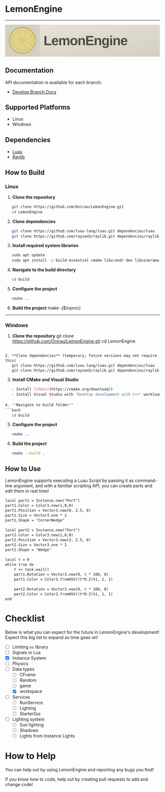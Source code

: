 # LemonEngine

---

<img src="repo/card.svg"/>

## Documentation

API documentation is available for each branch:

- [Develop Branch Docs](https://onirau.github.io/LemonEngine/develop/)

## Supported Platforms

- Linux
- Windows

## Dependencies

- [Luau](https://github.com/luau-lang/luau)
- [Raylib](https://github.com/raysan5/raylib)

## How to Build

### Linux

1. **Clone the repository**

```bash
   git clone https://github.com/Onirau/LemonEngine.git
   cd LemonEngine
```

2. **Clone dependencies**

```bash
   git clone https://github.com/luau-lang/luau.git dependencies/luau
   git clone https://github.com/raysan5/raylib.git dependencies/raylib
```

3. **Install required system libraries**

```bash
   sudo apt update
   sudo apt install -y build-essential cmake libxrandr-dev libxinerama-dev libxcursor-dev libxi-dev libxxf86vm-dev
```

4. **Navigate to the build directory**

```bash
   cd build
```

5. **Configure the project**

```bash
   cmake ..
```

6. **Build the project**
   make -j$(nproc)

---

### Windows

1. **Clone the repository**
   git clone https://github.com/Onirau/LemonEngine.git
   cd LemonEngine

```

2. **Clone dependencies** (temporary; future versions may not require this)
   git clone https://github.com/luau-lang/luau.git dependencies/luau
   git clone https://github.com/raysan5/raylib.git dependencies/raylib
```

3. **Install CMake and Visual Studio**

````bash
   - Install [CMake](https://cmake.org/download/)
   - Install Visual Studio with "Desktop development with C++" workload

4. **Navigate to build folder**
```bash
   cd build
````

5. **Configure the project**

```bash
   cmake ..
```

6. **Build the project**

```bash
   cmake --build .
```

## How to Use

LemonEngine supports executing a Luau Script by passing it as command-line argument, and with a familiar scripting API, you can create parts and edit them in real time!

```luau
local part1 = Instance.new("Part")
part1.Color = Color3.new(1,0,0)
part1.Position = Vector3.new(0, 2.5, 0)
part1.Size = Vector3.one * 2
part1.Shape = "CornerWedge"

local part2 = Instance.new("Part")
part2.Color = Color3.new(1,0,0)
part2.Position = Vector3.new(3, 2.5, 0)
part2.Size = Vector3.one * 2
part2.Shape = "Wedge"

local t = 0
while true do
    t += task.wait()
    part1.Rotation = Vector3.new(0, t * 100, 0)
    part1.Color = Color3.fromHSV((t*0.2)%1, 1, 1)

    part2.Rotation = Vector3.new(0, t * 100, 0)
    part2.Color = Color3.fromHSV((t*0.2)%1, 1, 1)
end
```

# Checklist

Below is what you can expect for the future in LemonEngine's development! Expect this big list to expand as time goes on!

- [ ] Limiting `os` library
- [ ] Signals in Lua
- [x] Instance System
- [ ] Physics
- [ ] Data types
  - [ ] CFrame
  - [ ] Random
  - [ ] game
  - [x] workspace
- [ ] Services
  - [ ] RunService
  - [ ] Lighting
  - [ ] StarterGui
- [ ] Lighting system
  - [ ] Sun lighting
  - [ ] Shadows
  - [ ] Lights from Instance Lights

# How to Help

You can help out by using LemonEngine and reporting any bugs you find!

If you know how to code, help out by creating pull requests to add and change code!
